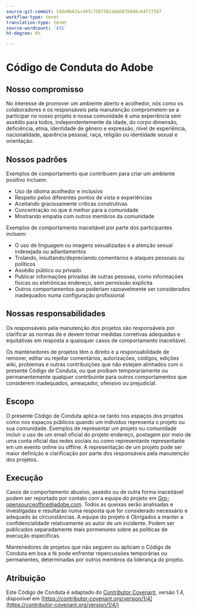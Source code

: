 ```yaml
---
source-git-commit: 19de0b62ac493c7507581abb607b008c64f77597
workflow-type: tm+mt
translation-type: tm+mt
source-wordcount: '431'
ht-degree: 0%

---
```

# Código de Conduta do Adobe

## Nosso compromisso

No interesse de promover um ambiente aberto e acolhedor, nós como
os colaboradores e os responsáveis pela manutenção comprometem-se a participar no nosso projeto e
nossa comunidade é uma experiência sem assédio para todos, independentemente da idade, do corpo
dimensão, deficiência, etnia, identidade de gênero e expressão, nível de experiência,
nacionalidade, aparência pessoal, raça, religião ou identidade sexual e
orientação.

## Nossos padrões

Exemplos de comportamento que contribuem para criar um ambiente positivo
incluem:

* Uso de idioma acolhedor e inclusivo
* Respeito pelos diferentes pontos de vista e experiências
* Aceitando graciosamente críticas construtivas
* Concentração no que é melhor para a comunidade
* Mostrando empatia com outros membros da comunidade

Exemplos de comportamento inaceitável por parte dos participantes incluem:

* O uso de linguagem ou imagens sexualizadas e a atenção sexual indesejada ou
adiantamentos
* Trolando, insultando/depreciando comentários e ataques pessoais ou políticos
* Assédio público ou privado
* Publicar informações privadas de outras pessoas, como informações físicas ou eletrônicas
endereço, sem permissão explícita
* Outros comportamentos que poderiam razoavelmente ser considerados inadequados numa
configuração profissional

## Nossas responsabilidades

Os responsáveis pela manutenção dos projetos são responsáveis por clarificar as normas de
e devem tomar medidas corretivas adequadas e equitativas em
resposta a quaisquer casos de comportamento inaceitável.

Os mantenedores de projetos têm o direito e a responsabilidade de remover, editar ou
rejeitar comentários, autorizações, códigos, edições wiki, problemas e outras contribuições
que não estejam alinhados com o presente Código de Conduta, ou que proíbam temporariamente ou
permanentemente qualquer contribuinte para outros comportamentos que considerem inadequados,
ameaçador, ofensivo ou prejudicial.

## Escopo

O presente Código de Conduta aplica-se tanto nos espaços dos projetos como nos espaços públicos
quando um indivíduo representa o projeto ou sua comunidade. Exemplos de
representar um projeto ou comunidade incluir o uso de um email oficial do projeto
endereço, postagem por meio de uma conta oficial das redes sociais ou como representante
representante em um evento online ou offline. A representação de um projeto pode ser
maior definição e clarificação por parte dos responsáveis pela manutenção dos projetos.

## Execução

Casos de comportamento abusivo, assédio ou de outra forma inaceitável podem ser
reportado por contato com a equipe do projeto em Grp-opensourceoffice@adobe.com. Todos
as queixas serão analisadas e investigadas e resultarão numa resposta que
for considerado necessário e adequado às circunstâncias. A equipe do projeto é
Obrigados a manter a confidencialidade relativamente ao autor de um incidente.
Podem ser publicados separadamente mais pormenores sobre as políticas de execução específicas.

Mantenedores de projetos que não seguem ou aplicam o Código de Conduta em boa
a fé pode enfrentar repercussões temporárias ou permanentes, determinadas por outros
membros da liderança do projeto.

## Atribuição

Este Código de Conduta é adaptado do [Contributor Covenant](https://contributor-covenant.org), versão 1.4,
disponível em [https://contributor-covenant.org/version/1/4](https://contributor-covenant.org/version/1/4/)
